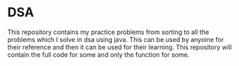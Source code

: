 # DSA
This repository contains my practice problems from sorting to all the problems which I solve in dsa using java.
This can be used by anyoine for their reference and then it can be used for their learning. 
This repository will contain the full code for some and only the function for some.
